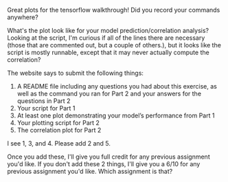 Great plots for the tensorflow walkthrough! Did you record your commands anywhere?

What's the plot look like for your model prediction/correlation analysis? Looking at the script, I'm curious if all of the lines there are necessary (those that are commented out, but a couple of others.), but it looks like the script is mostly runnable, except that it may never actually compute the correlation?

The website says to submit the following things:

1. A README file including any questions you had about this exercise, as well as the command you ran for Part 2 and your answers for the questions in Part 2
2. Your script for Part 1
3. At least one plot demonstrating your model’s performance from Part 1
4. Your plotting script for Part 2
5. The correlation plot for Part 2

I see 1, 3, and 4. Please add 2 and 5.

Once you add these, I'll give you full credit for any previous assignment you'd like. If you don't add these 2 things, I'll give you a 6/10 for any previous assignment you'd like. Which assignment is that?
